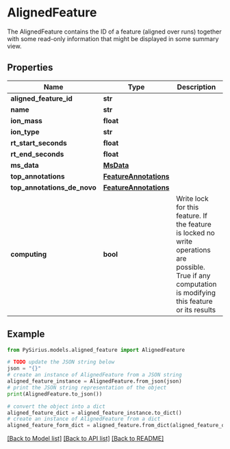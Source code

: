 # AlignedFeature

The AlignedFeature contains the ID of a feature (aligned over runs) together with some read-only information  that might be displayed in some summary view.

## Properties

Name | Type | Description | Notes
------------ | ------------- | ------------- | -------------
**aligned_feature_id** | **str** |  | [optional] 
**name** | **str** |  | [optional] 
**ion_mass** | **float** |  | [optional] 
**ion_type** | **str** |  | [optional] 
**rt_start_seconds** | **float** |  | [optional] 
**rt_end_seconds** | **float** |  | [optional] 
**ms_data** | [**MsData**](MsData.md) |  | [optional] 
**top_annotations** | [**FeatureAnnotations**](FeatureAnnotations.md) |  | [optional] 
**top_annotations_de_novo** | [**FeatureAnnotations**](FeatureAnnotations.md) |  | [optional] 
**computing** | **bool** | Write lock for this feature. If the feature is locked no write operations are possible.  True if any computation is modifying this feature or its results | [optional] 

## Example

```python
from PySirius.models.aligned_feature import AlignedFeature

# TODO update the JSON string below
json = "{}"
# create an instance of AlignedFeature from a JSON string
aligned_feature_instance = AlignedFeature.from_json(json)
# print the JSON string representation of the object
print(AlignedFeature.to_json())

# convert the object into a dict
aligned_feature_dict = aligned_feature_instance.to_dict()
# create an instance of AlignedFeature from a dict
aligned_feature_form_dict = aligned_feature.from_dict(aligned_feature_dict)
```
[[Back to Model list]](../README.md#documentation-for-models) [[Back to API list]](../README.md#documentation-for-api-endpoints) [[Back to README]](../README.md)



